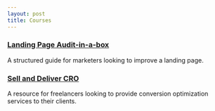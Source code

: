 ```yaml
---
layout: post
title: Courses
---
```


### [Landing Page Audit-in-a-box](https://gum.co/lp-audit)
A structured guide for marketers looking to improve a landing page.

### [Sell and Deliver CRO](https://gum.co/sell-and-deliver-cro)
A resource for freelancers looking to provide conversion optimization services to their clients.
